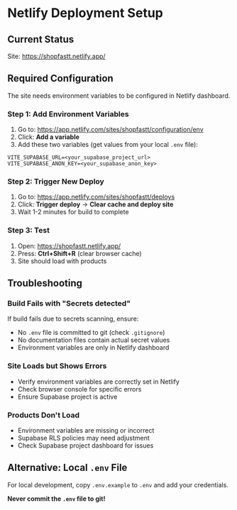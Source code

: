 # Netlify Deployment Setup

## Current Status

Site: https://shopfastt.netlify.app/

## Required Configuration

The site needs environment variables to be configured in Netlify dashboard.

### Step 1: Add Environment Variables

1. Go to: https://app.netlify.com/sites/shopfastt/configuration/env
2. Click: **Add a variable**
3. Add these two variables (get values from your local `.env` file):

```
VITE_SUPABASE_URL=<your_supabase_project_url>
VITE_SUPABASE_ANON_KEY=<your_supabase_anon_key>
```

### Step 2: Trigger New Deploy

1. Go to: https://app.netlify.com/sites/shopfastt/deploys
2. Click: **Trigger deploy** → **Clear cache and deploy site**
3. Wait 1-2 minutes for build to complete

### Step 3: Test

1. Open: https://shopfastt.netlify.app/
2. Press: **Ctrl+Shift+R** (clear browser cache)
3. Site should load with products

## Troubleshooting

### Build Fails with "Secrets detected"

If build fails due to secrets scanning, ensure:
- No `.env` file is committed to git (check `.gitignore`)
- No documentation files contain actual secret values
- Environment variables are only in Netlify dashboard

### Site Loads but Shows Errors

- Verify environment variables are correctly set in Netlify
- Check browser console for specific errors
- Ensure Supabase project is active

### Products Don't Load

- Environment variables are missing or incorrect
- Supabase RLS policies may need adjustment
- Check Supabase project dashboard for issues

## Alternative: Local `.env` File

For local development, copy `.env.example` to `.env` and add your credentials.

**Never commit the `.env` file to git!**
